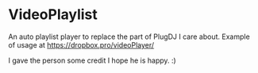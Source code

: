 # VideoPlaylist
An auto playlist player to replace the part of PlugDJ I care about.
Example of usage at https://dropbox.pro/videoPlayer/

I gave the person some credit I hope he is happy. :)
